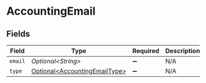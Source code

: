# AccountingEmail


## Fields

| Field                                                                        | Type                                                                         | Required                                                                     | Description                                                                  |
| ---------------------------------------------------------------------------- | ---------------------------------------------------------------------------- | ---------------------------------------------------------------------------- | ---------------------------------------------------------------------------- |
| `email`                                                                      | *Optional\<String>*                                                          | :heavy_minus_sign:                                                           | N/A                                                                          |
| `type`                                                                       | [Optional\<AccountingEmailType>](../../models/shared/AccountingEmailType.md) | :heavy_minus_sign:                                                           | N/A                                                                          |